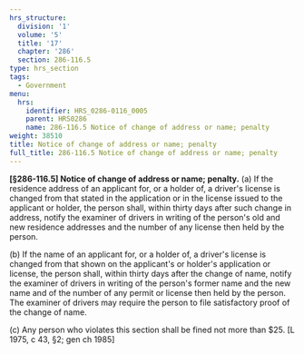 ```yaml
---
hrs_structure:
  division: '1'
  volume: '5'
  title: '17'
  chapter: '286'
  section: 286-116.5
type: hrs_section
tags:
  - Government
menu:
  hrs:
    identifier: HRS_0286-0116_0005
    parent: HRS0286
    name: 286-116.5 Notice of change of address or name; penalty
weight: 38510
title: Notice of change of address or name; penalty
full_title: 286-116.5 Notice of change of address or name; penalty
---
```

**[§286-116.5] Notice of change of address or name; penalty.** (a) If the residence address of an applicant for, or a holder of, a driver's license is changed from that stated in the application or in the license issued to the applicant or holder, the person shall, within thirty days after such change in address, notify the examiner of drivers in writing of the person's old and new residence addresses and the number of any license then held by the person.

(b) If the name of an applicant for, or a holder of, a driver's license is changed from that shown on the applicant's or holder's application or license, the person shall, within thirty days after the change of name, notify the examiner of drivers in writing of the person's former name and the new name and of the number of any permit or license then held by the person. The examiner of drivers may require the person to file satisfactory proof of the change of name.

(c) Any person who violates this section shall be fined not more than $25\. [L 1975, c 43, §2; gen ch 1985]